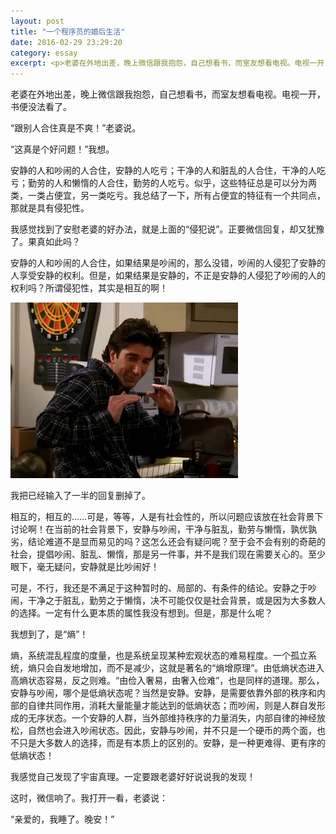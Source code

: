 ```yaml
---
layout: post
title: "一个程序员的婚后生活"
date: 2016-02-29 23:29:20
category: essay
excerpt: <p>老婆在外地出差，晚上微信跟我抱怨，自己想看书，而室友想看电视。电视一开，书便没法看了。</p>
---
```


老婆在外地出差，晚上微信跟我抱怨，自己想看书，而室友想看电视。电视一开，书便没法看了。

“跟别人合住真是不爽！”老婆说。

“这真是个好问题！”我想。

安静的人和吵闹的人合住，安静的人吃亏；干净的人和脏乱的人合住，干净的人吃亏；勤劳的人和懒惰的人合住，勤劳的人吃亏。似乎，这些特征总是可以分为两类，一类占便宜，另一类吃亏。我总结了一下，所有占便宜的特征有一个共同点，那就是具有侵犯性。

我感觉找到了安慰老婆的好办法，就是上面的“侵犯说”。正要微信回复，却又犹豫了。果真如此吗？

安静的人和吵闹的人合住，如果结果是吵闹的，那么没错，吵闹的人侵犯了安静的人享受安静的权利。但是，如果结果是安静的，不正是安静的人侵犯了吵闹的人的权利吗？所谓侵犯性，其实是相互的啊！

![Ross](/assets/images/ross.png)

我把已经输入了一半的回复删掉了。

相互的，相互的……可是，等等，人是有社会性的，所以问题应该放在社会背景下讨论啊！在当前的社会背景下，安静与吵闹，干净与脏乱，勤劳与懒惰，孰优孰劣，结论难道不是显而易见的吗？这怎么还会有疑问呢？至于会不会有别的奇葩的社会，提倡吵闹、脏乱、懒惰，那是另一件事，并不是我们现在需要关心的。至少眼下，毫无疑问，安静就是比吵闹好！

可是，不行，我还是不满足于这种暂时的、局部的、有条件的结论。安静之于吵闹，干净之于脏乱，勤劳之于懒惰，决不可能仅仅是社会背景，或是因为大多数人的选择。一定有什么更本质的属性我没有想到。但是，那是什么呢？

我想到了，是“熵”！

熵，系统混乱程度的度量，也是系统呈现某种宏观状态的难易程度。一个孤立系统，熵只会自发地增加，而不是减少，这就是著名的“熵增原理”。由低熵状态进入高熵状态容易，反之则难。“由俭入奢易，由奢入俭难”，也是同样的道理。那么，安静与吵闹，哪个是低熵状态呢？当然是安静。安静，是需要依靠外部的秩序和内部的自律共同作用，消耗大量能量才能达到的低熵状态；而吵闹，则是人群自发形成的无序状态。一个安静的人群，当外部维持秩序的力量消失，内部自律的神经放松，自然也会进入吵闹状态。因此，安静与吵闹，并不只是一个硬币的两个面，也不只是大多数人的选择，而是有本质上的区别的。安静，是一种更难得、更有序的低熵状态！

我感觉自己发现了宇宙真理。一定要跟老婆好好说说我的发现！

这时，微信响了。我打开一看，老婆说：

“亲爱的，我睡了。晚安！”
